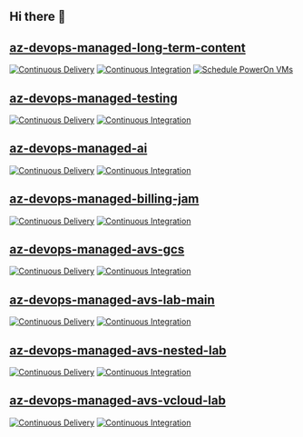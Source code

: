 ## Hi there 👋

## [az-devops-managed-long-term-content](https://github.com/Contoso-LRI/az-devops-managed-long-term-content/actions)
[![Continuous Delivery](https://github.com/Contoso-LRI/az-devops-managed-long-term-content/actions/workflows/azure-devops-cd.yaml/badge.svg)](https://github.com/Contoso-LRI/az-devops-managed-long-term-content/actions/workflows/azure-devops-cd.yaml)
[![Continuous Integration](https://github.com/Contoso-LRI/az-devops-managed-long-term-content/actions/workflows/azure-devops-ci.yaml/badge.svg)](https://github.com/Contoso-LRI/az-devops-managed-long-term-content/actions/workflows/azure-devops-ci.yaml)
[![Schedule PowerOn VMs](https://github.com/Contoso-LRI/az-devops-managed-long-term-content/actions/workflows/poweron-vms.yaml/badge.svg)](https://github.com/Contoso-LRI/az-devops-managed-long-term-content/actions/workflows/poweron-vms.yaml)

## [az-devops-managed-testing](https://github.com/Contoso-LRI/az-devops-managed-testing/actions)
[![Continuous Delivery](https://github.com/Contoso-LRI/az-devops-managed-testing/actions/workflows/azure-devops-cd.yaml/badge.svg)](https://github.com/Contoso-LRI/az-devops-managed-testing/actions/workflows/azure-devops-cd.yaml)
[![Continuous Integration](https://github.com/Contoso-LRI/az-devops-managed-testing/actions/workflows/azure-devops-ci.yaml/badge.svg)](https://github.com/Contoso-LRI/az-devops-managed-testing/actions/workflows/azure-devops-ci.yaml)

## [az-devops-managed-ai](https://github.com/Contoso-LRI/az-devops-managed-ai/actions)
[![Continuous Delivery](https://github.com/Contoso-LRI/az-devops-managed-ai/actions/workflows/azure-devops-cd.yaml/badge.svg)](https://github.com/Contoso-LRI/az-devops-managed-ai/actions/workflows/azure-devops-cd.yaml)
[![Continuous Integration](https://github.com/Contoso-LRI/az-devops-managed-ai/actions/workflows/azure-devops-ci.yaml/badge.svg)](https://github.com/Contoso-LRI/az-devops-managed-ai/actions/workflows/azure-devops-ci.yaml)

## [az-devops-managed-billing-jam](https://github.com/Contoso-LRI/az-devops-managed-billing-jam/actions)
[![Continuous Delivery](https://github.com/Contoso-LRI/az-devops-managed-billing-jam/actions/workflows/azure-devops-cd.yaml/badge.svg)](https://github.com/Contoso-LRI/az-devops-managed-billing-jam/actions/workflows/azure-devops-cd.yaml)
[![Continuous Integration](https://github.com/Contoso-LRI/az-devops-managed-billing-jam/actions/workflows/azure-devops-ci.yaml/badge.svg)](https://github.com/Contoso-LRI/az-devops-managed-billing-jam/actions/workflows/azure-devops-ci.yaml)

## [az-devops-managed-avs-gcs](https://github.com/Contoso-LRI/az-devops-managed-avs-gcs/actions)
[![Continuous Delivery](https://github.com/Contoso-LRI/az-devops-managed-avs-gcs/actions/workflows/azure-devops-cd.yaml/badge.svg)](https://github.com/Contoso-LRI/az-devops-managed-avs-gcs/actions/workflows/azure-devops-cd.yaml)
[![Continuous Integration](https://github.com/Contoso-LRI/az-devops-managed-avs-gcs/actions/workflows/azure-devops-ci.yaml/badge.svg)](https://github.com/Contoso-LRI/az-devops-managed-avs-gcs/actions/workflows/azure-devops-ci.yaml)

## [az-devops-managed-avs-lab-main](https://github.com/Contoso-LRI/az-devops-managed-avs-lab-main/actions)
[![Continuous Delivery](https://github.com/Contoso-LRI/az-devops-managed-avs-lab-main/actions/workflows/azure-devops-cd.yaml/badge.svg)](https://github.com/Contoso-LRI/az-devops-managed-avs-lab-main/actions/workflows/azure-devops-cd.yaml)
[![Continuous Integration](https://github.com/Contoso-LRI/az-devops-managed-avs-lab-main/actions/workflows/azure-devops-ci.yaml/badge.svg)](https://github.com/Contoso-LRI/az-devops-managed-avs-lab-main/actions/workflows/azure-devops-ci.yaml)

## [az-devops-managed-avs-nested-lab](https://github.com/Contoso-LRI/az-devops-managed-avs-nested-lab/actions)
[![Continuous Delivery](https://github.com/Contoso-LRI/az-devops-managed-avs-nested-lab/actions/workflows/azure-devops-cd.yaml/badge.svg)](https://github.com/Contoso-LRI/az-devops-managed-avs-nested-lab/actions/workflows/azure-devops-cd.yaml)
[![Continuous Integration](https://github.com/Contoso-LRI/az-devops-managed-avs-nested-lab/actions/workflows/azure-devops-ci.yaml/badge.svg)](https://github.com/Contoso-LRI/az-devops-managed-avs-nested-lab/actions/workflows/azure-devops-ci.yaml)

## [az-devops-managed-avs-vcloud-lab](https://github.com/Contoso-LRI/az-devops-managed-avs-vcloud-lab/actions)
[![Continuous Delivery](https://github.com/Contoso-LRI/az-devops-managed-avs-vcloud-lab/actions/workflows/azure-devops-cd.yaml/badge.svg)](https://github.com/Contoso-LRI/az-devops-managed-avs-vcloud-lab/actions/workflows/azure-devops-cd.yaml)
[![Continuous Integration](https://github.com/Contoso-LRI/az-devops-managed-avs-vcloud-lab/actions/workflows/azure-devops-ci.yaml/badge.svg)](https://github.com/Contoso-LRI/az-devops-managed-avs-vcloud-lab/actions/workflows/azure-devops-ci.yaml)
